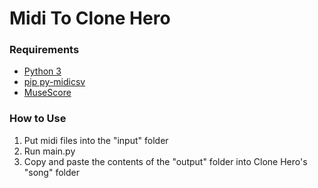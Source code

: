 # Midi To Clone Hero

### Requirements
- [Python 3](https://www.python.org/)
- [pip py-midicsv](https://pypi.org/project/py-midicsv/)
- [MuseScore](https://musescore.org/)

### How to Use
1. Put midi files into the "input" folder
2. Run main.py
3. Copy and paste the contents of the "output" folder into Clone Hero's "song" folder
